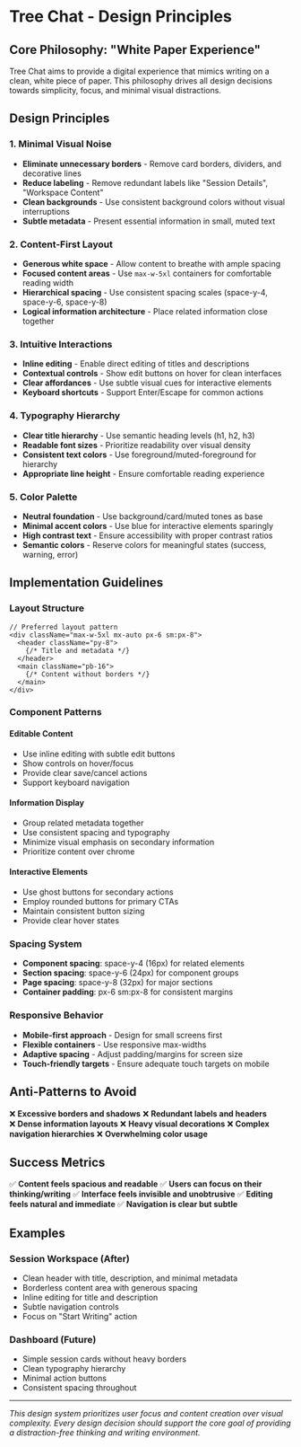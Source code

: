 # Tree Chat - Design Principles

## Core Philosophy: "White Paper Experience"

Tree Chat aims to provide a digital experience that mimics writing on a clean, white piece of paper. This philosophy drives all design decisions towards simplicity, focus, and minimal visual distractions.

## Design Principles

### 1. **Minimal Visual Noise**
- **Eliminate unnecessary borders** - Remove card borders, dividers, and decorative lines
- **Reduce labeling** - Remove redundant labels like "Session Details", "Workspace Content"
- **Clean backgrounds** - Use consistent background colors without visual interruptions
- **Subtle metadata** - Present essential information in small, muted text

### 2. **Content-First Layout**
- **Generous white space** - Allow content to breathe with ample spacing
- **Focused content areas** - Use `max-w-5xl` containers for comfortable reading width
- **Hierarchical spacing** - Use consistent spacing scales (space-y-4, space-y-6, space-y-8)
- **Logical information architecture** - Place related information close together

### 3. **Intuitive Interactions**
- **Inline editing** - Enable direct editing of titles and descriptions
- **Contextual controls** - Show edit buttons on hover for clean interfaces
- **Clear affordances** - Use subtle visual cues for interactive elements
- **Keyboard shortcuts** - Support Enter/Escape for common actions

### 4. **Typography Hierarchy**
- **Clear title hierarchy** - Use semantic heading levels (h1, h2, h3)
- **Readable font sizes** - Prioritize readability over visual density
- **Consistent text colors** - Use foreground/muted-foreground for hierarchy
- **Appropriate line height** - Ensure comfortable reading experience

### 5. **Color Palette**
- **Neutral foundation** - Use background/card/muted tones as base
- **Minimal accent colors** - Use blue for interactive elements sparingly
- **High contrast text** - Ensure accessibility with proper contrast ratios
- **Semantic colors** - Reserve colors for meaningful states (success, warning, error)

## Implementation Guidelines

### Layout Structure
```tsx
// Preferred layout pattern
<div className="max-w-5xl mx-auto px-6 sm:px-8">
  <header className="py-8">
    {/* Title and metadata */}
  </header>
  <main className="pb-16">
    {/* Content without borders */}
  </main>
</div>
```

### Component Patterns

#### Editable Content
- Use inline editing with subtle edit buttons
- Show controls on hover/focus
- Provide clear save/cancel actions
- Support keyboard navigation

#### Information Display
- Group related metadata together
- Use consistent spacing and typography
- Minimize visual emphasis on secondary information
- Prioritize content over chrome

#### Interactive Elements
- Use ghost buttons for secondary actions
- Employ rounded buttons for primary CTAs
- Maintain consistent button sizing
- Provide clear hover states

### Spacing System
- **Component spacing**: space-y-4 (16px) for related elements
- **Section spacing**: space-y-6 (24px) for component groups  
- **Page spacing**: space-y-8 (32px) for major sections
- **Container padding**: px-6 sm:px-8 for consistent margins

### Responsive Behavior
- **Mobile-first approach** - Design for small screens first
- **Flexible containers** - Use responsive max-widths
- **Adaptive spacing** - Adjust padding/margins for screen size
- **Touch-friendly targets** - Ensure adequate touch targets on mobile

## Anti-Patterns to Avoid

❌ **Excessive borders and shadows**
❌ **Redundant labels and headers**  
❌ **Dense information layouts**
❌ **Heavy visual decorations**
❌ **Complex navigation hierarchies**
❌ **Overwhelming color usage**

## Success Metrics

✅ **Content feels spacious and readable**
✅ **Users can focus on their thinking/writing**
✅ **Interface feels invisible and unobtrusive**
✅ **Editing feels natural and immediate**
✅ **Navigation is clear but subtle**

## Examples

### Session Workspace (After)
- Clean header with title, description, and minimal metadata
- Borderless content area with generous spacing
- Inline editing for title and description
- Subtle navigation controls
- Focus on "Start Writing" action

### Dashboard (Future)
- Simple session cards without heavy borders
- Clean typography hierarchy
- Minimal action buttons
- Consistent spacing throughout

---

*This design system prioritizes user focus and content creation over visual complexity. Every design decision should support the core goal of providing a distraction-free thinking and writing environment.*